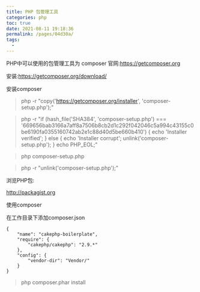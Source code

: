 ```yaml
---
title: PHP 包管理工具
categories: php
toc: true
date: 2021-08-11 19:18:36
permalink: /pages/04d30a/
tags: 
  - 
---
```


PHP中可以使用的包管理工具为 composer
官网:https://getcomposer.org

安装:https://getcomposer.org/download/

安装composer

> php -r "copy('https://getcomposer.org/installer', 'composer-setup.php');"

> php -r "if (hash_file('SHA384', 'composer-setup.php') === '669656bab3166a7aff8a7506b8cb2d1c292f042046c5a994c43155c0be6190fa0355160742ab2e1c88d40d5be660b410') { echo 'Installer verified'; } else { echo 'Installer corrupt'; unlink('composer-setup.php'); } echo PHP_EOL;"

> php composer-setup.php

> php -r "unlink('composer-setup.php');"

浏览PHP包:

http://packagist.org

使用composer

在工作目录下添加composer.json

```
{
    "name": "cakephp-boilerplate",
    "require": {
        "cakephp/cakephp": "2.9.*"
    },
    "config": {
        "vendor-dir": "Vendor/"
    }
}

```

> php composer.phar install

